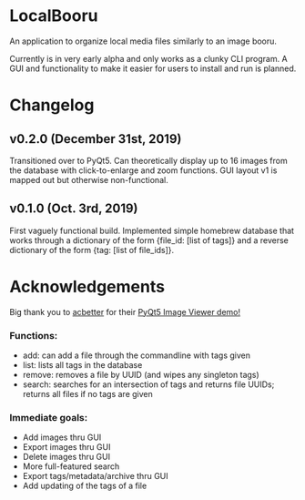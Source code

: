 LocalBooru
==========
An application to organize local media files similarly to an image booru.

Currently is in very early alpha and only works as a clunky CLI program. A GUI
and functionality to make it easier for users to install and run is planned.



Changelog
=========

v0.2.0 (December 31st, 2019)
----------------------------
Transitioned over to PyQt5. Can theoretically display up to 16 images from the
database with click-to-enlarge and zoom functions. GUI layout v1 is mapped out
but otherwise non-functional.

v0.1.0 (Oct. 3rd, 2019)
-----------------------
First vaguely functional build. Implemented simple homebrew database that works
through a dictionary of the form {file\_id: [list of tags]} and a reverse
dictionary of the form {tag: [list of file\_ids]}.

Acknowledgements
================
Big thank you to [acbetter](https://gist.github.com/acbetter) for their
[PyQt5 Image Viewer demo!](https://gist.github.com/acbetter/32c575803ec361c3e82064e60db4e3e0)

### Functions:

- add: can add a file through the commandline with tags given
- list: lists all tags in the database
- remove: removes a file by UUID (and wipes any singleton tags)
- search: searches for an intersection of tags and returns file UUIDs; returns all files if no tags are given

### Immediate goals:

- Add images thru GUI
- Export images thru GUI
- Delete images thru GUI
- More full-featured search
- Export tags/metadata/archive thru GUI
- Add updating of the tags of a file
